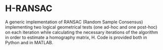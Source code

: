 # H-RANSAC
A generic implementation of RANSAC (Random Sample Consensus) implementing two logical geometrical tests (one ad-hoc and one post-hoc) on each iteration while calculating the necessary iterations of the algorithm in order to estimate a homography matrix, H.
Code is provided both in Python and in MATLAB.
